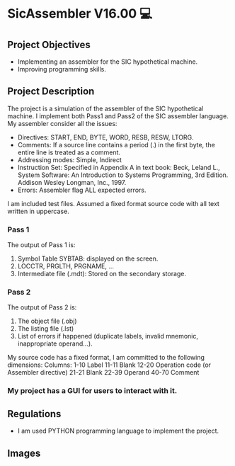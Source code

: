 # SicAssembler V16.00 :computer:

## Project Objectives
- Implementing an assembler for the SIC hypothetical machine.
- Improving programming skills.

## Project Description
The project is a simulation of the assembler of the SIC hypothetical machine. I implement both Pass1 and Pass2 of the SIC assembler language. My assembler consider all the issues:

- Directives: START, END, BYTE, WORD, RESB, RESW, LTORG.
- Comments: If a source line contains a period (.) in the first byte, the entire line is treated as a comment.
- Addressing modes: Simple, Indirect
- Instruction Set: Specified in Appendix A in text book: Beck, Leland L., System Software: An Introduction to Systems Programming, 3rd
Edition. Addison Wesley Longman, Inc., 1997.
- Errors: Assembler flag ALL expected errors.

I am included test files. Assumed a fixed format source code with all text written in uppercase.

### Pass 1
The output of Pass 1 is:

1. Symbol Table SYBTAB: displayed on the screen.
2. LOCCTR, PRGLTH, PRGNAME, ...
3. Intermediate file (.mdt): Stored on the secondary storage.

### Pass 2
The output of Pass 2 is:

1. The object file (.obj)
2. The listing file (.lst)
3. List of errors if happened (duplicate labels, invalid mnemonic, inappropriate operand...).

My source code has a fixed format, I am committed to the following dimensions:
Columns: 
1-10 Label 
11-11 Blank 
12-20 Operation code (or Assembler directive) 
21-21 Blank 
22-39 Operand 
40-70 Comment 

### My project has a GUI for users to interact with it.

## Regulations
- I am used PYTHON programming language to implement the project.
## Images